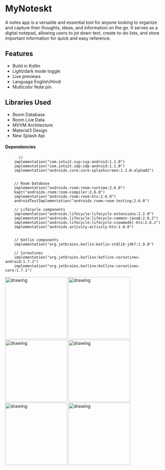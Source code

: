 # MyNoteskt

A notes app is a versatile and essential tool for anyone looking to organize and capture their thoughts, ideas, and information on the go. It serves as a digital notepad, allowing users to jot down text, create to-do lists, and store important information for quick and easy reference.


## Features

- Build in Kotlin
- Light/dark mode toggle
- Live previews
- Language English/Hindi
- Multicolor Note pin


## Libraries Used
- Room Database
- Room Live Data
- MVVM Architecture
- Material3 Design
- New Splash Api

#### Dependencies 

```
      //
    implementation("com.intuit.ssp:ssp-android:1.1.0")
    implementation("com.intuit.sdp:sdp-android:1.1.0")
    implementation("androidx.core:core-splashscreen:1.1.0-alpha02")


    // Room Database
    implementation("androidx.room:room-runtime:2.6.0")
    kapt("androidx.room:room-compiler:2.6.0")
    implementation("androidx.room:room-ktx:2.6.0")
    androidTestImplementation("androidx.room:room-testing:2.6.0")

    // Lifecycle components
    implementation("androidx.lifecycle:lifecycle-extensions:2.2.0")
    implementation("androidx.lifecycle:lifecycle-common-java8:2.6.2")
    implementation("androidx.lifecycle:lifecycle-viewmodel-ktx:2.6.2")
    implementation("androidx.activity:activity-ktx:1.8.0")


    // Kotlin components
    implementation("org.jetbrains.kotlin:kotlin-stdlib-jdk7:1.9.0")

    // Coroutines
    implementation("org.jetbrains.kotlinx:kotlinx-coroutines-android:1.7.1")
    implementation("org.jetbrains.kotlinx:kotlinx-coroutines-core:1.7.1")
```
<img src="https://github.com/CelSysVikas/MyNoteskt/assets/149458162/af8c9b1c-f456-4ab9-93fb-4f1a72e1c305" alt="drawing" style="width:200px;"/>

<img src="https://github.com/CelSysVikas/MyNoteskt/assets/149458162/ebc9930e-a7b8-4d7c-ba88-1fcb38c98ad9" alt="drawing" style="width:200px;"/>

<img src="https://github.com/CelSysVikas/MyNoteskt/assets/149458162/045c9a2b-6a81-40dd-9c7d-7b4e0c4ffe53" alt="drawing" style="width:200px;"/>

<img src="https://github.com/CelSysVikas/MyNoteskt/assets/149458162/fcded1f1-3b22-4adf-8872-4d50845c7757" alt="drawing" style="width:200px;"/>

<img src="https://github.com/CelSysVikas/MyNoteskt/assets/149458162/8c81c45c-9839-4c0a-b71e-5de197be6567" alt="drawing" style="width:200px;"/>

<img src="https://github.com/CelSysVikas/MyNoteskt/assets/149458162/362a5c44-6187-4fd3-a6d8-0e0d5b7be6ca" alt="drawing" style="width:200px;"/>



